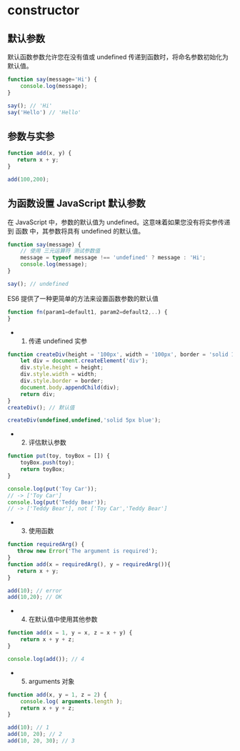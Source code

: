 # constructor

## 默认参数

默认函数参数允许您在没有值或 undefined 传递到函数时，将命名参数初始化为默认值。

```javascript
function say(message='Hi') {
    console.log(message);
}

say(); // 'Hi'
say('Hello') // 'Hello'
```

## 参数与实参

```javascript
function add(x, y) {
   return x + y;
}

add(100,200);
```

## 为函数设置 JavaScript 默认参数

在 JavaScript 中，参数的默认值为 undefined。这意味着如果您没有将实参传递到 函数 中，其参数将具有 undefined 的默认值。

```javascript
function say(message) {
    // 使用 三元运算符 测试参数值
    message = typeof message !== 'undefined' ? message : 'Hi';
    console.log(message);
}

say(); // undefined
```

ES6 提供了一种更简单的方法来设置函数参数的默认值

```javascript
function fn(param1=default1, param2=default2,..) {
}
```

- 1) 传递 undefined 实参

```javascript
function createDiv(height = '100px', width = '100px', border = 'solid 1px red') {
    let div = document.createElement('div');
    div.style.height = height;
    div.style.width = width;
    div.style.border = border;
    document.body.appendChild(div);
    return div;
}
createDiv(); // 默认值

createDiv(undefined,undefined,'solid 5px blue');
```

- 2) 评估默认参数

```javascript
function put(toy, toyBox = []) {
    toyBox.push(toy);
    return toyBox;
}

console.log(put('Toy Car'));
// -> ['Toy Car']
console.log(put('Teddy Bear'));
// -> ['Teddy Bear'], not ['Toy Car','Teddy Bear']
```

- 3) 使用函数

```javascript
function requiredArg() {
   throw new Error('The argument is required');
}
function add(x = requiredArg(), y = requiredArg()){
   return x + y;
}

add(10); // error
add(10,20); // OK
```

- 4) 在默认值中使用其他参数

```javascript
function add(x = 1, y = x, z = x + y) {
    return x + y + z;
}

console.log(add()); // 4
```

- 5) arguments 对象

```javascript
function add(x, y = 1, z = 2) {
    console.log( arguments.length );
    return x + y + z;
}

add(10); // 1
add(10, 20); // 2
add(10, 20, 30); // 3
```

